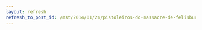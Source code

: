 ```yaml
---
layout: refresh
refresh_to_post_id: /mst/2014/01/24/pistoleiros-do-massacre-de-felisburgo-so-condenados-a-100-anos-de-priso
---
```

